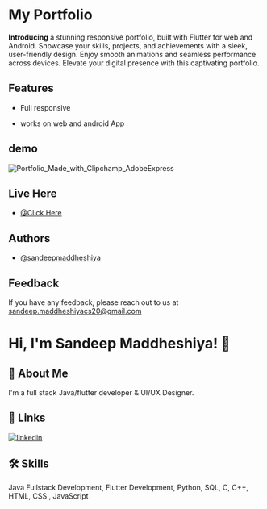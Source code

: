 
# My Portfolio

**Introducing** a stunning responsive portfolio, built with Flutter for web and Android. Showcase your skills, projects, and achievements with a sleek, user-friendly design. Enjoy smooth animations and seamless performance across devices. Elevate your digital presence with this captivating portfolio.
## Features

- Full responsive

- works on web and android App


## demo
![Portfolio_Made_with_Clipchamp_AdobeExpress](https://github.com/sandeepmaddheshiya/Responsive-Portfolio-Flutter/assets/113048079/14dbaf13-579b-40d3-b924-05a05c7798b7)



## Live Here
- [@Click Here](https://sandeepmaddheshiya.github.io/#/)

## Authors

- [@sandeepmaddheshiya](https://github.com/sandeepmaddheshiya)


## Feedback

If you have any feedback, please reach out to us at sandeep.maddheshiyacs20@gmail.com


# Hi, I'm Sandeep Maddheshiya! 👋


## 🚀 About Me
I'm a full stack Java/flutter developer & UI/UX Designer.


## 🔗 Links

[![linkedin](https://img.shields.io/badge/linkedin-0A66C2?style=for-the-badge&logo=linkedin&logoColor=white)](https://www.linkedin.com/in/sandeepmaddheshiya/)


## 🛠 Skills
Java Fullstack Development, Flutter Development, Python, SQL, C, C++, HTML, CSS , JavaScript

